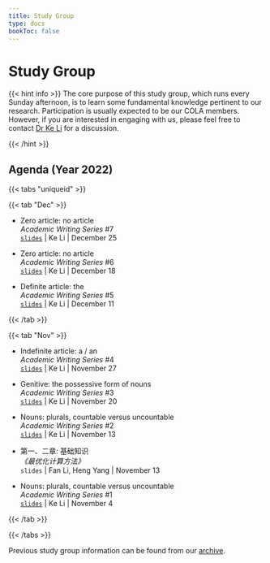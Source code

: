 ```yaml
---
title: Study Group
type: docs
bookToc: false
---
```


# Study Group

<link rel="stylesheet" href="/academicons/academicons-1.9.0/css/academicons.min.css"/>
<link rel="stylesheet" href="https://maxcdn.bootstrapcdn.com/font-awesome/4.4.0/css/font-awesome.min.css">
<head>
<script src='https://kit.fontawesome.com/a076d05399.js' crossorigin='anonymous'></script>
<link rel="stylesheet" href="https://fonts.googleapis.com/icon?family=Material+Icons">
<link rel="stylesheet" href="https://cdnjs.cloudflare.com/ajax/libs/font-awesome/4.7.0/css/font-awesome.min.css">
</head>

{{< hint info >}}
The core purpose of this study group, which runs every Sunday afternoon, is to learn some fundamental knowledge pertinent to our research. Participation is usually expected to be our COLA members. However, if you are interested in engaging with us, please feel free to contact [Dr Ke Li](k.li@exeter.ac.uk) for a discussion.

{{< /hint >}}

## Agenda (Year 2022)

{{< tabs "uniqueid" >}}

{{< tab "Dec" >}}

- Zero article: no article<br>
_Academic Writing Series_ #7<br>
<i class='fa fa-file-powerpoint-o' style='font-size:16px'></i> [`slides`](https://www.dropbox.com/s/mst9aab0tva2h31/6.pdf?dl=0) | <i class='fa fa-bullhorn' style='font-size:16px'></i> Ke Li | <i class='fa fa-calendar' style='font-size:16px'></i> December 25

- Zero article: no article<br>
_Academic Writing Series_ #6<br>
<i class='fa fa-file-powerpoint-o' style='font-size:16px'></i> [`slides`](https://www.dropbox.com/s/gfmmo6022j9qlvx/5.pdf?dl=0) | <i class='fa fa-bullhorn' style='font-size:16px'></i> Ke Li | <i class='fa fa-calendar' style='font-size:16px'></i> December 18

- Definite article: the<br>
_Academic Writing Series_ #5<br>
<i class='fa fa-file-powerpoint-o' style='font-size:16px'></i> [`slides`](https://www.dropbox.com/s/96fde7h5rts57q8/4.pdf?dl=0) | <i class='fa fa-bullhorn' style='font-size:16px'></i> Ke Li | <i class='fa fa-calendar' style='font-size:16px'></i> December 11

{{< /tab >}}

{{< tab "Nov" >}}

- Indefinite article: a / an<br>
_Academic Writing Series_ #4<br>
<i class='fa fa-file-powerpoint-o' style='font-size:16px'></i> [`slides`](https://www.dropbox.com/s/y6zwcidz60d109a/3.pdf?dl=0) | <i class='fa fa-bullhorn' style='font-size:16px'></i> Ke Li | <i class='fa fa-calendar' style='font-size:16px'></i> November 27

- Genitive: the possessive form of nouns<br>
_Academic Writing Series_ #3<br>
<i class='fa fa-file-powerpoint-o' style='font-size:16px'></i> [`slides`](https://www.dropbox.com/s/cycexihzojwdytk/2.pdf?dl=0) | <i class='fa fa-bullhorn' style='font-size:16px'></i> Ke Li | <i class='fa fa-calendar' style='font-size:16px'></i> November 20

- Nouns: plurals, countable versus uncountable<br>
_Academic Writing Series_ #2<br>
<i class='fa fa-file-powerpoint-o' style='font-size:16px'></i> [`slides`](https://www.dropbox.com/s/l3s996aar66ftgj/1.pdf?dl=0) | <i class='fa fa-bullhorn' style='font-size:16px'></i> Ke Li | <i class='fa fa-calendar' style='font-size:16px'></i> November 13

- 第一、二章: 基础知识<br>
_《最优化计算方法》_<br>
<i class='fa fa-file-powerpoint-o' style='font-size:16px'></i> `slides` | <i class='fa fa-bullhorn' style='font-size:16px'></i> Fan Li, Heng Yang | <i class='fa fa-calendar' style='font-size:16px'></i> November 13

- Nouns: plurals, countable versus uncountable<br>
_Academic Writing Series_ #1<br>
<i class='fa fa-file-powerpoint-o' style='font-size:16px'></i> [`slides`](https://www.dropbox.com/s/l3s996aar66ftgj/1.pdf?dl=0) | <i class='fa fa-bullhorn' style='font-size:16px'></i> Ke Li | <i class='fa fa-calendar' style='font-size:16px'></i> November 4

{{< /tab >}}

{{< /tabs >}}

<i class='fa fa-archive' style='font-size:19px'></i> Previous study group information can be found from our [archive](/docs/events/archive/archive_study).
